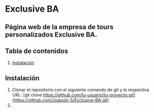 # Exclusive BA

## Página web de la empresa de tours personalizados Exclusive BA.

## Tabla de contenidos
1. [Instalación](#instalación)

## Instalación
1. Clonar el repositorio con el siguiente comando de git y la respectiva URL: [git clone https://github.com/tu-usuario/tu-proyecto.git](https://github.com/Joaquin-5/Exclusive-BA.git)
2. 
